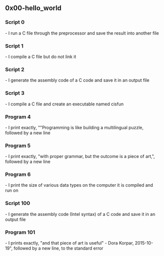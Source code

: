 <h2>0x00-hello_world</h2>

<h3>Script 0</h3> - I run a C file through the preprocessor and save the result into another file      
<h3>Script 1</h3> - I compile a C file but do not link it      
<h3>Script 2</h3> - I generate the assembly code of a C code and save it in an output file     
<h3>Script 3</h3> - I compile a C file and create an executable named cisfun      
<h3>Program 4</h3> - I print exactly, ""Programming is like building a multilingual puzzle, followed by a new line        
<h3>Program 5</h3> - I print exactly, "with proper grammar, but the outcome is a piece of art,", followed by a new line      
<h3>Program 6</h3> - I print the size of various data types on the computer it is compiled and run on      
<h3>Script 100</h3> - I generate the assembly code (Intel syntax) of a C code and save it in an output file      
<h3>Program 101</h3> - I prints exactly, "and that piece of art is useful" - Dora Korpar, 2015-10-19", followed by a new line, to the standard error     
